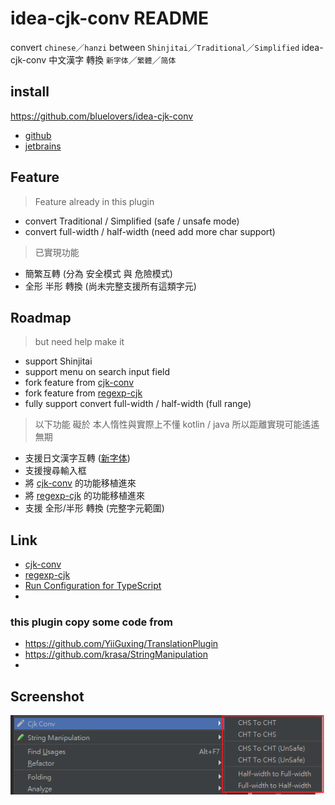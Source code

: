 # idea-cjk-conv README

convert `chinese`／`hanzi` between `Shinjitai`／`Traditional`／`Simplified`
idea-cjk-conv 中文漢字 轉換 `新字体`／`繁體`／`简体`

## install

https://github.com/bluelovers/idea-cjk-conv

* [github](releases/idea-cjk-conv.jar)
* [jetbrains](https://plugins.jetbrains.com/plugin/11012-cjk-conv)

## Feature

> Feature already in this plugin

* convert Traditional / Simplified (safe / unsafe mode)
* convert full-width / half-width (need add more char support)

> 已實現功能

* 簡繁互轉 (分為 安全模式 與 危險模式)
* 全形 半形 轉換 (尚未完整支援所有這類字元)

## Roadmap

> but need help make it

* support Shinjitai
* support menu on search input field
* fork feature from [cjk-conv](https://github.com/bluelovers/cjk-convert)
* fork feature from [regexp-cjk](https://github.com/bluelovers/regexp-cjk)
* fully support convert full-width / half-width (full range)

> 以下功能 礙於 本人惰性與實際上不懂 kotlin / java 所以距離實現可能遙遙無期

* 支援日文漢字互轉 ([新字体](https://en.wikipedia.org/wiki/Shinjitai))
* 支援搜尋輸入框
* 將 [cjk-conv](https://github.com/bluelovers/cjk-convert) 的功能移植進來
* 將 [regexp-cjk](https://github.com/bluelovers/regexp-cjk) 的功能移植進來
* 支援 全形/半形 轉換 (完整字元範圍)

## Link

* [cjk-conv](https://github.com/bluelovers/cjk-convert)
* [regexp-cjk](https://github.com/bluelovers/regexp-cjk)
* [Run Configuration for TypeScript](https://github.com/bluelovers/idea-run-typescript)
* 

### this plugin copy some code from

* https://github.com/YiiGuxing/TranslationPlugin
* https://github.com/krasa/StringManipulation
* 

## Screenshot

![screenshot_18367.png](readme/screenshot_18367.png)
